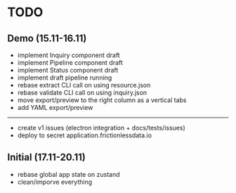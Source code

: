# TODO

## Demo (15.11-16.11)

- implement Inquiry component draft
- implement Pipeline component draft
- implement Status component draft
- implement draft pipeline running
- rebase extract CLI call on using resource.json
- rebase validate CLI call on using inquiry.json
- move export/preview to the right column as a vertical tabs
- add YAML export/preview
---
- create v1 issues (electron integration + docs/tests/issues)
- deploy to secret application.frictionlessdata.io

## Initial (17.11-20.11)

- rebase global app state on zustand
- clean/imporve everything
